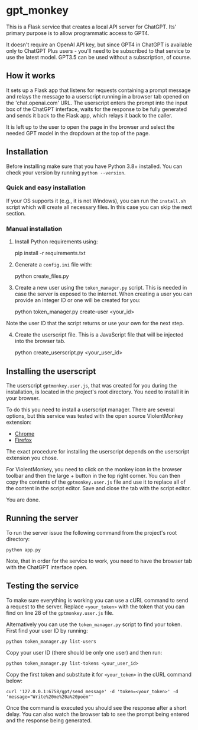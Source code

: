 # gpt_monkey

This is a Flask service that creates a local API server for ChatGPT. Its' primary purpose is to allow programmatic access to GPT4.

It doesn't require an OpenAI API key, but since GPT4 in ChatGPT is available only to
ChatGPT Plus users - you'll need to be subscribed to that service to use the latest model.
GPT3.5 can be used without a subscription, of course.

## How it works

It sets up a Flask app that listens for requests containing a prompt message and relays the message to a userscript running in a 
browser tab opened on the 'chat.openai.com' URL. The userscript enters the prompt into the input box of the ChatGPT interface, waits for
the response to be fully generated and sends it back to the Flask app, which relays it back to the caller.

It is left up to the user to open the page in the browser and select the needed GPT model in the dropdown at the top of the page.

## Installation

Before installing make sure that you have Python 3.8+ installed. You can check your version by running `python --version`.

### Quick and easy installation

If your OS supports it (e.g., it is not Windows), you can run the `install.sh` script 
which will create all necessary files. In this case you can skip the next section.

### Manual installation

1. Install Python requirements using:

    pip install -r requirements.txt

2. Generate a `config.ini` file with:

    python create_files.py

3. Create a new user using the `token_manager.py` script. This is needed in case
the server is exposed to the internet. When creating a user you can provide an integer
ID or one will be created for you:

    python token_manager.py create-user <your_id>

Note the user ID that the script returns or use your own for the next step.

4. Create the userscript file. This is a JavaScript file that will be injected into the browser tab.

    python create_userscript.py <your_user_id>

## Installing the userscript

The userscript `gptmonkey.user.js`, that was created for you during the installation, is
located in the project's root directory. You need to install it in your browser.

To do this you need to install a userscript manager. There are several options, but this
service was tested with the open source ViolentMonkey extension:

* [Chrome](https://chrome.google.com/webstore/detail/violentmonkey/jinjaccalgkegednnccohejagnlnfdag)
* [Firefox](https://addons.mozilla.org/en-US/firefox/addon/violentmonkey/)

The exact procedure for installing the userscript depends on the userscript extension you chose.

For ViolentMonkey, you need to click on the monkey icon in the browser toolbar and then
the large + button in the top right corner. You can then copy the contents of the `gptmonkey.user.js` file and use it to replace all of the content in the script editor. 
Save and close the tab with the script editor.

You are done.

## Running the server

To run the server issue the following command from the project's root directory:

    python app.py

Note, that in order for the service to work, you need to have the browser tab with the ChatGPT interface open.

## Testing the service

To make sure everything is working you can use a cURL command to send a request to the server. Replace `<your_token>` with the token that you can find on line 28 of the
`gptmonkey.user.js` file.

Alternatively you can use the `token_manager.py` script to find your token. First find
your user ID by running:

    python token_manager.py list-users

Copy your user ID (there should be only one user) and then run:

    python token_manager.py list-tokens <your_user_id>

Copy the first token and substitute it for `<your_token>` in the cURL command below:

    curl '127.0.0.1:6758/gpt/send_message' -d 'token=<your_token>' -d 'message="Write%20me%20a%20poem"'

Once the command is executed you should see the response after a short delay. You can
also watch the browser tab to see the prompt being entered and the response being generated.


